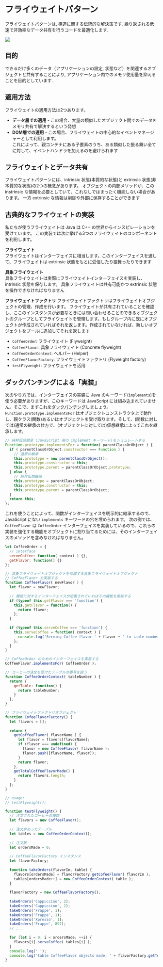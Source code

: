 # フライウェイトパターン
フライウェイトパターンは, 構造に関する伝統的な解決策です. 繰り返される低速で非効率なデータ共有を行うコードを最適化します.

<img src="https://www.safaribooksonline.com/library/view/learning-javascript-design/9781449334840/httpatomoreillycomsourceoreillyimages1326912.png">

## 目的
できるだけ多くのデータ（アプリケーションの設定, 状態など）を関連するオブジェクトと共有することにより, アプリケーション内でのメモリ使用量を抑えることを目的としています.

## 適用方法
フライウェイトの適用方法は2つあります。

- __データ層での適用__ - この場合、大量の類似したオブジェクト間でのデータをメモリ共有で解決するという発想
- __DOM層での適用__ - この場合、フライウェイトの中心的なイベントマネージャーとして利用します。  
  これによって、親コンテナにある子要素のうち、ある類似した振る舞い全てに対して、イベントハンドラを加えるのを避けられます

## フライウェイトとデータ共有
フライウェイトパターンには、intrinsic 状態(本質的な状態)と extrinsic 状態(非本質的な状態)の2つの概念があります。
オブジェクトの内部メソッドが、この instrinsic な情報を必要としていて、これなしではまったく機能しない場合があります。
一方 extrinsic な情報は削除や外部に保存することができます

## 古典的なフライウェイトの実装
私たちが使うフライウェイトは Java は C++ の世界からインスピレーションを受けています。
この実装では次に挙げる3つのフライウェイトのコンポーネントを利用します。

__フライウェイト__  
フライウェイトはインターフェイスに相当します。このインターフェイスを通して、フライウェイトは extrinsic 状態をもとに受信したり振舞ったりできます

__具象フライウェイト__  
具象フライウェイトは実際にフライウェイトインターフェイスを実装し、intrinsic 状態を保存します。
具象フライウェイトは共有可能かつ extrinsic 状態を操作できなければなりません

__フライウェイトファクトリ__
フライウェイトファクトリはフライウェイトオブジェクトの管理、作成を行います。
フライウェイトが共有されていることを確認し、ここのインスタンスが必要なときには問い合わせることのできるオブジェクトのグループとしてフライウェイトを管理します。もしグループ内に既にオブジェクトが作成されていればそれを返します。作成されていなければ、新しいオブジェクトをプールに追加してそれを返します

- `CoffeeOrder`: フライウェイト (Flyweight)
- `CoffeeFlavor`: 具象フライウェイト (Concrete flyweight)
- `CoffeeOrderContext`: ヘルパー (Helper)
- `CoffeeFlavorFactory`: フライウェイトファクトリ (Flyweight factory)
- `testFlyweight`: フライウェイトを活用

## ダックパンチングによる「実装」
次のやり方では、インターフェイスの実装に Java のキーワード(`implements`)を使う必要がありますが、このキーワードは JavaScript には組み込まれていません。そこで、まずこれを[ダックパンチング](https://ja.wikipedia.org/wiki/モンキーパッチ)しましょう。
`Function.prototype.implementsFor` はオブジェクトコンストラクタ上で動作し、親クラス(関数)あるいはオブジェクトを受け取ります。そして、(関数に対しては)通常の継承の仕方で、(オブジェクトに対しては)仮想継承によってこれを継承します。

```js
// 純粋仮想継承 (JavaScript 用の implement キーワード)をシミュレートする
Function.prototype.implementsFor = function( parentClassOrObject ) {
  if ( parentClassOrObject.constructor === Function ) {
    // 通常の継承
    this.prototype = new parentClassOrObject();
    this.prototype.constructor = this;
    this.prototype.parent = parentClassOrObject.prototype;
  } else {
    // 純粋仮想継承
    this.prototype = parentClassOrObject;
    this.prototype.constructor = this;
    this.prototype.parent = parentClassOrObject;
  }
  return this;
};
```

これを使うことによって、関数がインターフェイスを明示的に継承するので、JavaScript にない `implements` キーワードの穴を埋められます。
次の例では、`CoffeeFlavor` は `CoffeeOrder` インターフェイスを実装しているので、これらの実装を強化する機能をオブジェクトに割り当てるためには、そのインターフェイスのメソッドを含めなければなりません。

```js
let CoffeeOrder = {
  // interface
  serveCoffee: function( context ) {},
  getFlavor: function() {}
};

// 具象フライウェイトオブジェクトを作成する具象フライウェイトオブジェクト
// CoffeeFlavor を実装する
function CoffeeFlavor( newFlavor ) {
  let flavor = newFlavor;
  
  // 機能に対するインターフェイスが定義されていればその機能を実装する
  if (typeof this.getFlavor === 'function') {
    this.getFlavor = function() {
      return flavor;
    };
  }
  
  if (typeof this.serveCoffee === 'function') {
    this.serveCoffee = function( context ) {
      console.log('Serving Coffee flavor ' + flavor + ' to table number ' + context.getTable());
    };
  }
}

// CoffeeOrder のためのインターフェイスを実装する
CoffeeFlavor.implementsFor( CoffeeOrder );

// コーヒーの注文を受けたテーブルの番号を扱う
function CoffeeOrderContext( tableNumber ) {
  return {
    getTable: function() {
      return tableNumber;
    }
  };
}

// フライウェイトファクトリオブジェクト
function CofeeFlavorFactory() {
  let flavors = [];
  
  return {
    getCoffeeFlavor( flavorName ) {
      let flavor = flavors[flavorName];
      if (flavor === undefined) {
        flavor = new CoffeeFlavor( flavorName );
        flavor.push([flavorName, flavor]);
      }
      return flavor;
    },
    getTotalCoffeeFlavorMade() {
      return flavors.length;
    }
  };
}

// usage:
// testFlyweight();

function testFlyweight() {
  // 注文されたコーヒーの種類
  let flavors = new CoffeeFlavor();
  
  // 注文があったテーブル
  let tables = new CoffeeOrderContext();
  
  // 注文数
  let ordersMade = 0;
  
  // CoffeeFlavorFactory インスタンス
  let flavorFactory;
  
  function takeOrders(flavorIn, table) {
    flavors[ordersMade] = flavorFactory.getCofeeFlavor( flavorIn );
    tables[ordersMade++] = new CoffeeOrderContext( table );
  }
  
  flavorFactory = new CoffeeFlavorFactory();
  
  takeOrders('Cappuccino', 2);
  takeOrders('Cappuccino', 2);
  takeOrders('Frappe', 1);
  takeOrders('Frappe', 1);
  takeOrders('Xpresso', 1);
  takeOrders('Frappe', 897);
  // ...
  
  for (let i = 0; i < ordersMade; ++i) {
    flavors[i].serveCoffee( tables[i] );
  }
  console.log(' ');
  console.log('table CoffeeFlavor objects made: ' + flavorFactory.getTotalCoffeeFlavorsMade() );
}
```
